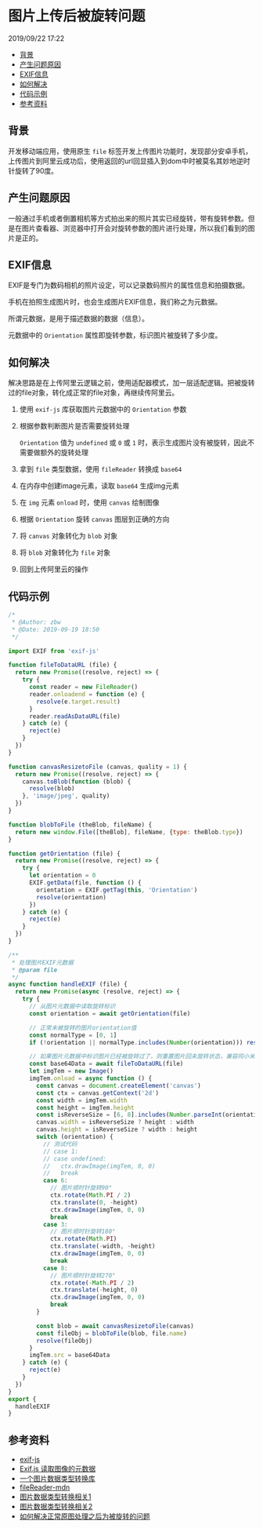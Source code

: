 # 图片上传后被旋转问题

2019/09/22 17:22

<!-- TOC -->

- [背景](#背景)
- [产生问题原因](#产生问题原因)
- [EXIF信息](#exif信息)
- [如何解决](#如何解决)
- [代码示例](#代码示例)
- [参考资料](#参考资料)

<!-- /TOC -->

## 背景

开发移动端应用，使用原生 `file` 标签开发上传图片功能时，发现部分安卓手机，上传图片到阿里云成功后，使用返回的url回显插入到dom中时被莫名其妙地逆时针旋转了90度。

## 产生问题原因

一般通过手机或者倒置相机等方式拍出来的照片其实已经旋转，带有旋转参数。但是在图片查看器、浏览器中打开会对旋转参数的图片进行处理，所以我们看到的图片是正的。

## EXIF信息

EXIF是专门为数码相机的照片设定，可以记录数码照片的属性信息和拍摄数据。

手机在拍照生成图片时，也会生成图片EXIF信息，我们称之为元数据。

所谓元数据，是用于描述数据的数据（信息）。

元数据中的 `Orientation` 属性即旋转参数，标识图片被旋转了多少度。

## 如何解决

解决思路是在上传阿里云逻辑之前，使用适配器模式，加一层适配逻辑。把被旋转过的file对象，转化成正常的file对象，再继续传阿里云。

1. 使用 `exif-js` 库获取图片元数据中的 `Orientation` 参数
2. 根据参数判断图片是否需要旋转处理

   `Orientation` 值为 `undefined` 或 `0` 或 `1`  时，表示生成图片没有被旋转，因此不需要做额外的旋转处理

3. 拿到 `file` 类型数据，使用 `fileReader` 转换成 `base64`
4. 在内存中创建image元素，读取 `base64` 生成img元素
5. 在 `img` 元素 `onload` 时，使用 `canvas` 绘制图像
6. 根据 `Orientation` 旋转 `canvas` 图层到正确的方向
7. 将 `canvas` 对象转化为 `blob` 对象
8. 将 `blob` 对象转化为 `file` 对象
9. 回到上传阿里云的操作

## 代码示例

```js
/*
 * @Author: zbw
 * @Date: 2019-09-19 18:50
 */

import EXIF from 'exif-js'

function fileToDataURL (file) {
  return new Promise((resolve, reject) => {
    try {
      const reader = new FileReader()
      reader.onloadend = function (e) {
        resolve(e.target.result)
      }
      reader.readAsDataURL(file)
    } catch (e) {
      reject(e)
    }
  })
}

function canvasResizetoFile (canvas, quality = 1) {
  return new Promise((resolve, reject) => {
    canvas.toBlob(function (blob) {
      resolve(blob)
    }, 'image/jpeg', quality)
  })
}

function blobToFile (theBlob, fileName) {
  return new window.File([theBlob], fileName, {type: theBlob.type})
}

function getOrientation (file) {
  return new Promise((resolve, reject) => {
    try {
      let orientation = 0
      EXIF.getData(file, function () {
        orientation = EXIF.getTag(this, 'Orientation')
        resolve(orientation)
      })
    } catch (e) {
      reject(e)
    }
  })
}

/**
 * 处理图片EXIF元数据
 * @param file
 */
async function handleEXIF (file) {
  return new Promise(async (resolve, reject) => {
    try {
      // 从图片元数据中读取旋转标识
      const orientation = await getOrientation(file)

      // 正常未被旋转的图片orientation值
      const normalType = [0, 1]
      if (!orientation || normalType.includes(Number(orientation))) resolve(file)

      // 如果图片元数据中标识图片已经被旋转过了，则重置图片回未旋转状态，兼容同小米6等机型
      const base64Data = await fileToDataURL(file)
      let imgTem = new Image()
      imgTem.onload = async function () {
        const canvas = document.createElement('canvas')
        const ctx = canvas.getContext('2d')
        const width = imgTem.width
        const height = imgTem.height
        const isReverseSize = [6, 8].includes(Number.parseInt(orientation))
        canvas.width = isReverseSize ? height : width
        canvas.height = isReverseSize ? width : height
        switch (orientation) {
          // 测试代码
          // case 1:
          // case undefined:
          //   ctx.drawImage(imgTem, 0, 0)
          //   break
          case 6:
            // 图片顺时针旋转90°
            ctx.rotate(Math.PI / 2)
            ctx.translate(0, -height)
            ctx.drawImage(imgTem, 0, 0)
            break
          case 3:
            // 图片顺时针旋转180°
            ctx.rotate(Math.PI)
            ctx.translate(-width, -height)
            ctx.drawImage(imgTem, 0, 0)
            break
          case 8:
            // 图片顺时针旋转270°
            ctx.rotate(-Math.PI / 2)
            ctx.translate(-height, 0)
            ctx.drawImage(imgTem, 0, 0)
            break
        }

        const blob = await canvasResizetoFile(canvas)
        const fileObj = blobToFile(blob, file.name)
        resolve(fileObj)
      }
      imgTem.src = base64Data
    } catch (e) {
      reject(e)
    }
  })
}
export {
  handleEXIF
}
```

## 参考资料

- [exif-js](https://github.com/exif-js/exif-js)
- [Exif.js 读取图像的元数据](http://code.ciaoca.com/javascript/exif-js/)
- [一个图片数据类型转换库](https://github.com/WangYuLue/image-conversion)
- [fileReader-mdn](https://developer.mozilla.org/zh-CN/docs/Web/API/FileReader)
- [图片数据类型转换相关1](https://www.cnblogs.com/lwxiao/p/10519617.html)
- [图片数据类型转换相关2](https://www.jianshu.com/p/5b44c41adfe2)
- [如何解决正常原图处理之后为被旋转的问题](https://help.aliyun.com/knowledge_detail/39624.html)

